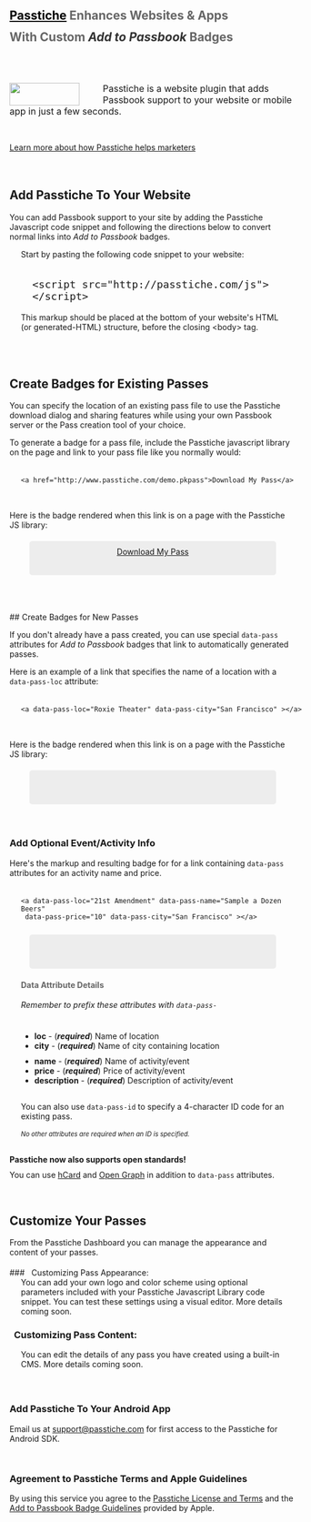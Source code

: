 <!--<iframe src="http://ghbtns.com/github-btn.html?user=passtiche&amp;repo=passtiche-client&amp;type=watch&amp;count=true" allowtransparency="true" frameborder="0" scrolling="0" width="110px" height="20px"></iframe>-->

<div style="display:none;">
# Passtiche Overview
</div>

<h2 style="line-height:38px;color:#666;"><a style="color:black;" href="http://www.passtiche.com">Passtiche</a> Enhances Websites &amp; Apps <br/>With Custom <i style="color:#333;">Add to Passbook</i> Badges</h2>
<br/>
<div style="height:10px;"></div>

<p style="
    font-size: 16px;
"><img src="/badge" style="
    height: 40px;
    width: 123px;
    float: left;
    margin-right: 41px;
"> <a>Passtiche</a> is a website plugin that adds Passbook support to your website or mobile app in just a few seconds.</p>


<div style="height:15px;"></div>

<a href="/#about">Learn more about how Passtiche helps marketers</a>

<div style="height:20px;"></div>


## Add Passtiche To Your Website

You can add Passbook support to your site by adding the Passtiche Javascript code snippet and following the directions below to convert normal links into <i>Add to Passbook</i> badges.

<div style="margin: 0 20px 20px;">
Start by pasting the following code snippet to your website:

<div style="width: 100%;
height: 60px;
margin: 20px 20px 0;">
<pre style="float:left;"><code style="font-size:1.3em;">&lt;script src="<span class="atv">http://passtiche.com/js</span>"&gt;&lt;/script&gt;</code></pre>
</div>

This markup should be placed at the bottom of your website's HTML (or generated-HTML) structure, before the closing &lt;body&gt; tag.

</div>
<div style="height:30px;"></div>


## Create Badges for Existing Passes

You can specify the location of an existing pass file to use the Passtiche download dialog and sharing features while using your own Passbook server or the Pass creation tool of your choice.

To generate a badge for a pass file, include the Passtiche javascript library on the page and link to your pass file like you normally would:


<div style="width: 100%;
height: 60px;
margin: 20px 20px 0;">
<pre style="float:left;"><code>&lt;a <span class="kwd">href</span>="<span class="atv">http://www.passtiche.com/demo.pkpass</span>"&gt;Download My Pass&lt;/a&gt;</code></pre>
</div>

Here is the badge rendered when this link is on a page with the Passtiche JS library:
<div style="margin:15px;text-align:center;max-width:500px;">
<div  style="height:40px; margin:20px;padding:10px;background:rgba(200,200,200,.3);border-radius:5px;"> <a href="http://www.passtiche.com/demo.pkpass">Download My Pass</a> </div>
</div>

<div style="height:45px;"></div>
## Create Badges for New Passes

If you don't already have a pass created, you can use special <code>data-pass</code> attributes for <i>Add to Passbook</i> badges that link to automatically generated passes.  

Here is an example of a link that specifies the name of a location with a <code>data-pass-loc</code> attribute:

<div style="width: 100%;
height: 60px;
margin: 20px 20px 0;">
<pre style="float:left;"><code>&lt;a <span class="atv">data-pass-loc</span>="<span class="kwd">Roxie Theater</span>" <span class="atv">data-pass-city</span>="<span class="kwd">San Francisco</span>" &gt;&lt;/a&gt;</code></pre>
</div>

Here is the badge rendered when this link is on a page with the Passtiche JS library:
<div style="margin:15px;text-align:center;max-width:500px;">
<div  style="height:40px; margin:20px;padding:10px;background:rgba(200,200,200,.3);border-radius:5px;"> <a data-pass-loc="Roxie Theater" data-pass-city="San Francisco"></a> </div>
</div>

<div style="height:15px;"></div>


<h3>Add Optional Event/Activity Info</h3>

Here's the markup and resulting badge for for a link containing <code>data-pass</code> attributes for an activity name and price.

<div style="width: 100%;
height: 60px;
margin: 20px 20px 0;">
<pre style="float:left;"><code>&lt;a <span class="atv">data-pass-loc</span>="<span class="kwd">21st Amendment</span>" <span class="atv">data-pass-name</span>="<span class="kwd">Sample a Dozen Beers</span>"<br/> <span class="atv">data-pass-price</span>=<span class="kwd">"10</span>" <span class="atv">data-pass-city</span>="<span class="kwd">San Francisco</span>" &gt;&lt;/a&gt;</code></pre>
</div>
<div style="margin:15px;text-align:center;max-width:500px;">
<div  style="height:40px; margin:20px;padding:10px;background:rgba(200,200,200,.3);border-radius:5px;"> <a data-pass-loc="Local Pub" data-pass-city="San Francisco" data-pass-name="Sample a Dozen Beers" data-pass-price="10" ></a> </div>
</div>

<div style="margin:5px 0 0 20px;">

<h4 style="color:#666;">Data Attribute Details</h4>

<i>Remember to prefix these attributes with <code>data-pass-</code></i>

<div style="height:10px;"></div>

<ul>
	<li><b>loc</b> - (<b><i>required</i></b>) Name of location</li>
	<li><b>city</b> - (<b><i>required</i></b>) Name of city containing location</li>
	<div style="height:10px;"></div>
	<li><b>name</b> - (<b><i>required</i></b>) Name of activity/event</li>
	<li><b>price</b> - (<b><i>required</i></b>) Price of activity/event</li>
	<li><b>description</b> - (<b><i>required</i></b>) Description of activity/event</li>
</ul>

<div style="height:1px;"></div>

You can also use <code>data-pass-id</code> to specify a 4-character ID code for an existing pass. <div style="height:2px;"></div><i style="font-size:.8em;">No other attributes are required when an ID is specified.</i>

</div>

<div style="height:15px;"></div>

<div class="alert">
	<b>Passtiche now also supports open standards!</b> <div style="height:10px;"></div> You can use <a href="http://microformats.org/wiki/hcard">hCard</a> and <a href="http://ogp.me/">Open Graph</a> in addition to <code>data-pass</code> attributes.
</div>


<div style="height:30px;"></div>



## Customize Your Passes

From the <a>Passtiche Dashboard</a> you can manage the appearance and content of your passes. 
<div style="height:5px;"></div>
### &nbsp; Customizing Pass Appearance:

<div style="margin: 0 20px 20px;">
You can add your own logo and color scheme using optional parameters included with your Passtiche Javascript Library code snippet. You can test these settings using a visual editor. More details coming soon. 
</div>

### &nbsp; Customizing Pass Content:

<div style="margin: 0 20px 20px;">
You can edit the details of any pass you have created using a built-in CMS. More details coming soon. 
</div>

<br/>
<div style="display:none;">
### Support

Please contact [Passtiche][email]  <!-- Discussion Group, etc. -->

</div>



### Add Passtiche To Your Android App 

Email us at <a href="mailto:support@passtiche.com">support@passtiche.com</a> for first access to the Passtiche for Android SDK.

<div style="height:15px;"></div>



### Agreement to Passtiche Terms and Apple Guidelines

By using this service you agree to the [Passtiche License and Terms][license] and the <a href="https://developer.apple.com/passbook/AddToPassbookBadgeGuidelines.pdf">Add to Passbook Badge Guidelines</a> provided by Apple. 




[travis]: http://travis-ci.org/tomchristie/django-rest-framework?branch=master
[travis-build-image]: https://secure.travis-ci.org/tomchristie/django-rest-framework.png?branch=restframework2
[urlobject]: https://github.com/zacharyvoase/urlobject
[markdown]: http://pypi.python.org/pypi/Markdown/
[yaml]: http://pypi.python.org/pypi/PyYAML
[0.4]: https://github.com/tomchristie/django-rest-framework/tree/0.4.X
[image]: /static/images/boarding.png
[sandbox]: http://restframework.herokuapp.com/

[quickstart]: tutorial/quickstart.md

[license]: docs/topics/license.md
[find_pass]: api_methods/find_pass.md
[update_pass]: api_methods/update_pass.md
[find_location]: api_methods/find_location.md
[update_location]: api_methods/update_location.md
[find_list]: api_methods/find_list.md
[update_list]: api_methods/update_list.md

[button]: topics/button.md

[request]: api-guide/requests.md
[response]: api-guide/responses.md
[views]: api-guide/views.md
[generic-views]: api-guide/generic-views.md
[parsers]: api-guide/parsers.md
[renderers]: api-guide/renderers.md
[serializers]: api-guide/serializers.md
[fields]: api-guide/fields.md
[authentication]: api-guide/authentication.md
[permissions]: api-guide/permissions.md
[throttling]: api-guide/throttling.md
[pagination]: api-guide/pagination.md
[contentnegotiation]: api-guide/content-negotiation.md
[formatsuffixes]: api-guide/format-suffixes.md
[reverse]: api-guide/reverse.md
[exceptions]: api-guide/exceptions.md
[status]: api-guide/status-codes.md
[settings]: api-guide/settings.md

[csrf]: topics/csrf.md
[browser-enhancements]: topics/button.md
[browsableapi]: topics/browsable-api.md
[rest-hypermedia-hateoas]: topics/rest-hypermedia-hateoas.md
[contributing]: topics/contributing.md
[rest-framework-2-announcement]: topics/rest-framework-2-announcement.md
[release-notes]: topics/release-notes.md
[credits]: topics/credits.md

[group]: https://groups.google.com/forum/?fromgroups#!forum/django-rest-framework
[DabApps]: http://dabapps.com
[email]: mailto:james@passtiche.com
